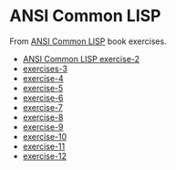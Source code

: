 

# ANSI Common LISP

<div class="org-center">
<p>
From <a href="http://www.paulgraham.com/acl.html">ANSI Common LISP</a> book exercises.
</p>
</div>

-   [ANSI Common LISP exercise-2](docs/exercise-2.md)
-   [exercises-3](docs/exercise-3.md)
-   [exercise-4](docs/exercise-4.md)
-   [exercise-5](docs/exercise-5.md)
-   [exercise-6](docs/exercise-6.md)
-   [exercise-7](docs/exercise-7.md)
-   [exercise-8](docs/exercise-8.md)
-   [exercise-9](docs/exercise-9.md)
-   [exercise-10](docs/exercise-10.md)
-   [exercise-11](docs/exercise-11.md)
-   [exercise-12](docs/exercise-12.md)

